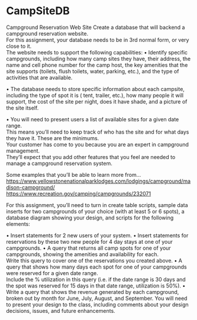 # CampSiteDB

Campground Reservation Web Site
Create a database that will backend a campground reservation website.  
For this assignment, your database needs to be in 3rd normal form, or very close to it.  
The website needs to support the following capabilities:
•	Identify specific campgrounds, including 
  how many camp sites they have, 
  their address, 
  the name and cell phone number for the camp host, 
  the key amenities that the site supports 
    (toilets, flush toilets, water, parking, etc.), and the type of activities that are available.
    
•	The database needs to store specific information about each campsite, including 
    the type of spot it is (
    tent, 
    trailer, 
    etc.), 
    how many people it will support, 
    the cost of the site per night, 
    does it have shade, and 
    a picture of the site itself.
    
•	You will need to present users a list of available sites for a given date range.  
This means you’ll need to keep track of who has the site and for what days they have it. 
These are the minimums.  
Your customer has come to you because you are an expert in campground management.  
They’ll expect that you add other features that you feel are needed to manage a campground reservation system.

Some examples that you’ll be able to learn more from…
https://www.yellowstonenationalparklodges.com/lodgings/campground/madison-campground/
https://www.recreation.gov/camping/campgrounds/232071

For this assignment, you’ll need to turn in create table scripts, 
sample data inserts for two campgrounds of your choice (with at least 5 or 6 spots), 
a database diagram showing your design, 
and scripts for the following elements:

•	Insert statements for 2 new users of your system.
•	Insert statements for reservations by these two new people for 4 day stays at one of your campgrounds.
•	A query that returns all camp spots for one of your campgrounds, showing the amenities and availability for each.  
  Write this query to cover one of the reservations you created above.
•	A query that shows how many days each spot for one of your campgrounds were reserved for a given date range.  
  Include the % utilization in this query 
  (i.e. if the date range is 30 days and the spot was reserved for 15 days in that date range, utilization is 50%).
•	Write a query that shows the revenue generated by each campground, 
  broken out by month for June, July, August, and September.
You will need to present your design to the class, including 
  comments about your design decisions, 
  issues, 
  and future enhancements.  
